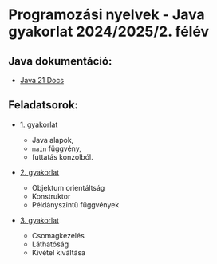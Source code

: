 
# Programozási nyelvek - Java gyakorlat 2024/2025/2. félév

## Java dokumentáció:

* [Java 21 Docs](https://docs.oracle.com/en/java/javase/21/docs/api/index.html)

## Feladatsorok:

* [1. gyakorlat](exercises/lab01-main-consoleio.md)
  * Java alapok,
  * `main` függvény,
  * futtatás konzolból.
  
* [2. gyakorlat](exercises/lab02-oop.md)
  * Objektum orientáltság
  * Konstruktor
  * Példányszintű függvények
  
* [3. gyakorlat](exercises/lab03-package.md)
  * Csomagkezelés
  * Láthatóság
  * Kivétel kiváltása

